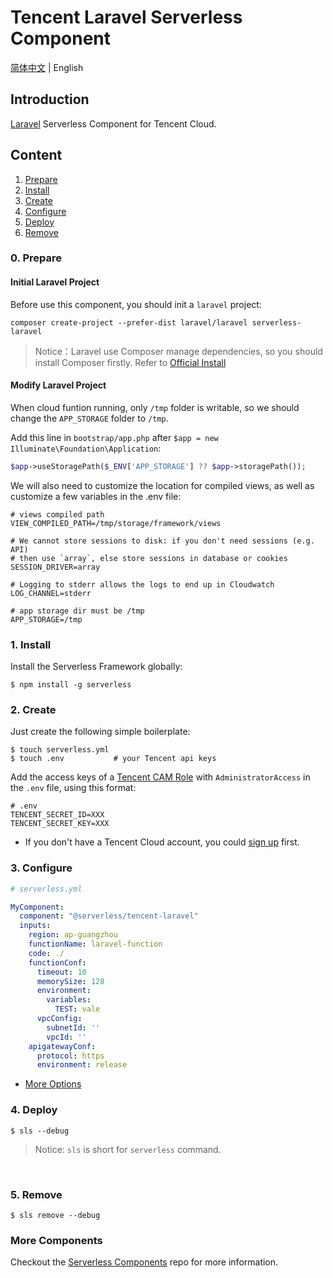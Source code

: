 # Tencent Laravel Serverless Component

[简体中文](./README.md) | English

## Introduction

[Laravel](https://github.com/laravel/laravel) Serverless Component for Tencent Cloud.

## Content

1. [Prepare](#0-prepare)
1. [Install](#1-install)
2. [Create](#2-create)
3. [Configure](#3-configure)
4. [Deploy](#4-deploy)
5. [Remove](#5-Remove)

### 0. Prepare

#### Initial Laravel Project

Before use this component, you should init a `laravel` project:

```shell
composer create-project --prefer-dist laravel/laravel serverless-laravel
```

> Notice：Laravel use Composer manage dependencies, so you should install Composer firstly. Refer to [Official Install](https://getcomposer.org/doc/00-intro.md#installation-linux-unix-macos)

#### Modify Laravel Project

When cloud funtion running, only `/tmp` folder is writable, so we should change the `APP_STORAGE` folder to `/tmp`.

Add this line in `bootstrap/app.php` after `$app = new Illuminate\Foundation\Application`:

```php
$app->useStoragePath($_ENV['APP_STORAGE'] ?? $app->storagePath());
```

We will also need to customize the location for compiled views, as well as customize a few variables in the .env file:

```dotenv
# views compiled path
VIEW_COMPILED_PATH=/tmp/storage/framework/views

# We cannot store sessions to disk: if you don't need sessions (e.g. API)
# then use `array`, else store sessions in database or cookies
SESSION_DRIVER=array

# Logging to stderr allows the logs to end up in Cloudwatch
LOG_CHANNEL=stderr

# app storage dir must be /tmp
APP_STORAGE=/tmp
```

### 1. Install

Install the Serverless Framework globally:

```shell
$ npm install -g serverless
```

### 2. Create

Just create the following simple boilerplate:

```shell
$ touch serverless.yml
$ touch .env           # your Tencent api keys
```

Add the access keys of a [Tencent CAM Role](https://console.cloud.tencent.com/cam/capi) with `AdministratorAccess` in the `.env` file, using this format:

```
# .env
TENCENT_SECRET_ID=XXX
TENCENT_SECRET_KEY=XXX
```

- If you don't have a Tencent Cloud account, you could [sign up](https://intl.cloud.tencent.com/register) first.

### 3. Configure

```yml
# serverless.yml

MyComponent:
  component: "@serverless/tencent-laravel"
  inputs:
    region: ap-guangzhou 
    functionName: laravel-function
    code: ./
    functionConf:
      timeout: 10
      memorySize: 128
      environment:
        variables:
          TEST: vale
      vpcConfig:
        subnetId: ''
        vpcId: ''
    apigatewayConf:
      protocol: https
      environment: release
```

- [More Options](https://github.com/serverless-components/tencent-laravel/tree/master/docs/configure.md)

### 4. Deploy

```shell
$ sls --debug
```

> Notice: `sls` is short for `serverless` command.

&nbsp;

### 5. Remove

```shell
$ sls remove --debug
```

### More Components

Checkout the [Serverless Components](https://github.com/serverless/components) repo for more information.
